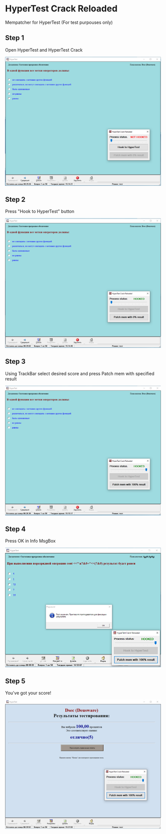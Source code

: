 # HyperTest Crack Reloaded
Mempatcher for HyperTest (For test purpouses only)

## Step 1
Open HyperTest and HyperTest Crack

![alt text](https://github.com/d3usw4re/HyperTestCrackReloaded/blob/master/img/step1.PNG?raw=true)
## Step 2
Press "Hook to HyperTest" button

![alt text](https://github.com/d3usw4re/HyperTestCrackReloaded/blob/master/img/step2.PNG?raw=true)
## Step 3
Using TrackBar select desired score and press Patch mem with specified result

![alt text](https://github.com/d3usw4re/HyperTestCrackReloaded/blob/master/img/step3.PNG?raw=true)
## Step 4
Press OK in Info MsgBox

![alt text](https://github.com/d3usw4re/HyperTestCrackReloaded/blob/master/img/step4.PNG?raw=true)
## Step 5
You've got your score!

![alt text](https://github.com/d3usw4re/HyperTestCrackReloaded/blob/master/img/step5.PNG?raw=true)
